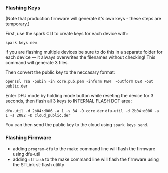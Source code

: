 ### Flashing Keys

(Note that production firmware will generate it's own keys - these steps
are temporary.)

First, use the spark CLI to create keys for each device with:

`spark keys new`

if you are flashing multiple devices be sure to do this in a separate folder for each device — it always overwrites the filenames without checking! This command will generate 3 files. 

Then convert the public key to the neccasary format:  

`openssl rsa -pubin -in core.pub.pem -inform PEM  -outform DER -out public.der`  

Enter DFU mode by holding mode button while reseting the device for 3 seconds, then
flash all 3 keys to INTERNAL FLASH DCT area:

`dfu-util -d 2b04:d006 -a 1 -s 34 -D core.der`
`dfu-util -d 2b04:d006 -a 1 -s 2082 -D cloud_public.der`

You can then send the public key to the cloud using `spark keys send`.


### Flashing Firmware

- adding `program-dfu` to the make command line will flash the firmware using dfu-util
- adding `stflash` to the make command line will flash the firmware using the STLink st-flash utility
